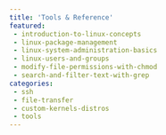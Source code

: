 ```yaml
---
title: 'Tools & Reference'
featured:
 - introduction-to-linux-concepts
 - linux-package-management
 - linux-system-administration-basics
 - linux-users-and-groups
 - modify-file-permissions-with-chmod
 - search-and-filter-text-with-grep
categories:
 - ssh
 - file-transfer
 - custom-kernels-distros
 - tools
---
```


